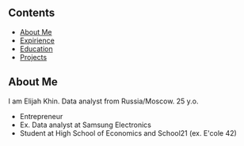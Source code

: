 ## Contents

* [About Me](#about-me)
* [Expirience](#expirience)
* [Education](#education)
* [Projects](#projects)

## About Me

I am Elijah Khin. Data analyst from Russia/Moscow. 25 y.o.

<ul>
<li>Entrepreneur</li>
<li>Ex. Data analyst at Samsung Electronics</li>
<li>Student at High School of Economics and School21 (ex. E'cole 42)</li>
</ul>

<!--
**ElijahKhin/elijahkhin** is a ✨ _special_ ✨ repository because its `README.md` (this file) appears on your GitHub profile.

Here are some ideas to get you started:

- 🔭 I’m currently working on ...
- 🌱 I’m currently learning ...
- 👯 I’m looking to collaborate on ...
- 🤔 I’m looking for help with ...
- 💬 Ask me about ...
- 📫 How to reach me: ...
- 😄 Pronouns: ...
- ⚡ Fun fact: ...
-->

